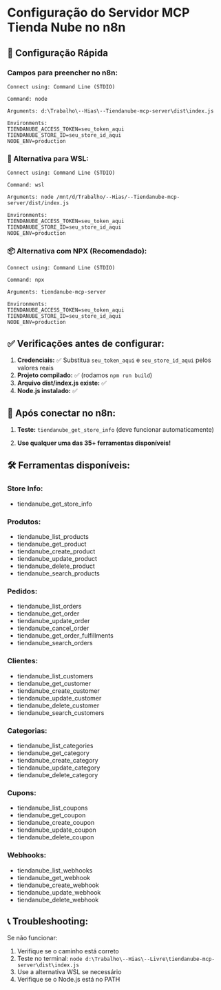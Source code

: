 # Configuração do Servidor MCP Tienda Nube no n8n

## 🎯 Configuração Rápida

### Campos para preencher no n8n:

```
Connect using: Command Line (STDIO)

Command: node

Arguments: d:\Trabalho\--Hias\--Tiendanube-mcp-server\dist\index.js

Environments: 
TIENDANUBE_ACCESS_TOKEN=seu_token_aqui
TIENDANUBE_STORE_ID=seu_store_id_aqui
NODE_ENV=production
```

### 🔄 Alternativa para WSL:

```
Connect using: Command Line (STDIO)

Command: wsl

Arguments: node /mnt/d/Trabalho/--Hias/--Tiendanube-mcp-server/dist/index.js

Environments: 
TIENDANUBE_ACCESS_TOKEN=seu_token_aqui
TIENDANUBE_STORE_ID=seu_store_id_aqui
NODE_ENV=production
```

### 📦 Alternativa com NPX (Recomendado):

```
Connect using: Command Line (STDIO)

Command: npx

Arguments: tiendanube-mcp-server

Environments: 
TIENDANUBE_ACCESS_TOKEN=seu_token_aqui
TIENDANUBE_STORE_ID=seu_store_id_aqui
NODE_ENV=production
```

## ✅ Verificações antes de configurar:

1. **Credenciais:** ✅ Substitua `seu_token_aqui` e `seu_store_id_aqui` pelos valores reais
2. **Projeto compilado:** ✅ (rodamos `npm run build`)
3. **Arquivo dist/index.js existe:** ✅
4. **Node.js instalado:** ✅

## 🚀 Após conectar no n8n:

1. **Teste:** `tiendanube_get_store_info` (deve funcionar automaticamente)

2. **Use qualquer uma das 35+ ferramentas disponíveis!**

## 🛠️ Ferramentas disponíveis:

### Store Info:

- tiendanube_get_store_info

### Produtos:

- tiendanube_list_products
- tiendanube_get_product
- tiendanube_create_product
- tiendanube_update_product
- tiendanube_delete_product
- tiendanube_search_products

### Pedidos:

- tiendanube_list_orders
- tiendanube_get_order
- tiendanube_update_order
- tiendanube_cancel_order
- tiendanube_get_order_fulfillments
- tiendanube_search_orders

### Clientes:

- tiendanube_list_customers
- tiendanube_get_customer
- tiendanube_create_customer
- tiendanube_update_customer
- tiendanube_delete_customer
- tiendanube_search_customers

### Categorias:

- tiendanube_list_categories
- tiendanube_get_category
- tiendanube_create_category
- tiendanube_update_category
- tiendanube_delete_category

### Cupons:

- tiendanube_list_coupons
- tiendanube_get_coupon
- tiendanube_create_coupon
- tiendanube_update_coupon
- tiendanube_delete_coupon

### Webhooks:

- tiendanube_list_webhooks
- tiendanube_get_webhook
- tiendanube_create_webhook
- tiendanube_update_webhook
- tiendanube_delete_webhook

## 📞 Troubleshooting:

Se não funcionar:

1. Verifique se o caminho está correto
2. Teste no terminal: `node d:\Trabalho\--Hias\--Livre\tiendanube-mcp-server\dist\index.js`
3. Use a alternativa WSL se necessário
4. Verifique se o Node.js está no PATH
